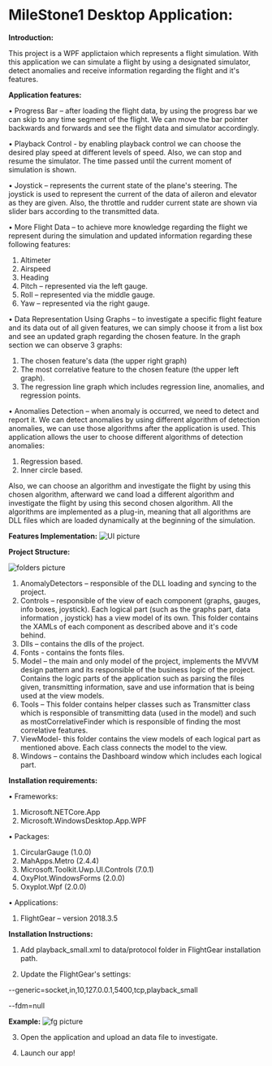 # MileStone1 Desktop Application: 

__Introduction:__

This project is a WPF applictaion which represents a flight simulation. 
With this application we can simulate a flight by using a designated simulator, detect anomalies and receive information regarding the flight and it's features.

__Application features:__

•	Progress Bar – after loading the flight data, by using the progress bar we can skip to any time segment of the flight.
We can move the bar pointer backwards and forwards and see the flight data and simulator accordingly.

•	Playback Control -  by enabling playback control we can choose the desired play speed at different levels of speed.
Also, we can stop and resume the simulator.
The time passed until the current moment  of simulation is shown.

•	Joystick – represents the current state of the plane's steering.
The joystick is used to represent the current of the data of aileron and elevator as they are given.
Also, the throttle and rudder current state  are shown via slider bars according to the transmitted data.

•	More Flight Data – to achieve more knowledge regarding the flight we represent during the simulation and updated information regarding these following features:
1)	Altimeter 
2)	Airspeed
3)	Heading
4)	Pitch – represented via the left  gauge.
5)	Roll – represented via the middle  gauge.
6)	Yaw – represented via the right gauge.


•	Data Representation Using Graphs – to investigate a specific flight feature and its data out of all given features, we can simply choose it from a list box and see an updated graph regarding the chosen feature. 
In the graph section we can observe 3 graphs:
1)	The chosen feature's data (the upper right graph)
2)	The most correlative feature to the chosen feature (the upper left graph).
3)	The regression line graph which includes regression line, anomalies, and regression points. 

•	Anomalies Detection – when anomaly is occurred, we need to detect and report it.
We can detect anomalies by using different algorithm of detection anomalies, we can use those algorithms after the application is used. 
This application allows the user to choose different algorithms of detection anomalies: 
1)	Regression based.
2)	Inner circle based.

Also, we can choose an algorithm  and investigate the flight by using this chosen algorithm, afterward  we cand load a different algorithm and investigate the flight by using this second chosen  algorithm.
All the algorithms are implemented as a plug-in, meaning that all algorithms are DLL files which are loaded dynamically at the beginning of the simulation.

__Features Implementation:__
![UI picture](https://i.postimg.cc/Kz8Spbg7/UI-screen.jpg)



__Project Structure:__

![folders picture](https://i.postimg.cc/mrVKHn6P/files-windw.jpg)

1)	AnomalyDetectors –
responsible of the DLL loading and syncing to the project.
2)	Controls – 
responsible of the view of each component (graphs, gauges, info boxes, joystick).
Each logical part (such as the graphs part, data information , joystick) has a view model of its own.
This folder contains the XAMLs of each component as described above and it's code behind. 
3)	Dlls – 
contains the dlls of the project.
4)	Fonts - contains the fonts files.
5)	Model –
the main and only model of the project, implements the MVVM design pattern and its responsible of the business logic of the project.
Contains the logic parts of the application such as parsing the files given, transmitting information, save and use information that is being used at the view models.
6)	Tools – 
This folder contains helper classes such as Transmitter class which is responsible of transmitting data (used in the model) and such as mostCorrelativeFinder which is responsible of finding the most correlative features.
7)	ViewModel-
this folder contains the view models of each logical part as mentioned above. Each class connects the model to the view.  
8)	Windows –
contains the Dashboard window which includes each logical part.

__Installation requirements:__

•	Frameworks:
1)	Microsoft.NETCore.App
2)	Microsoft.WindowsDesktop.App.WPF

•	Packages:
1)	CircularGauge (1.0.0)
2)	MahApps.Metro (2.4.4)
3)	Microsoft.Toolkit.Uwp.UI.Controls (7.0.1)
4)	OxyPlot.WindowsForms (2.0.0)
5)	Oxyplot.Wpf (2.0.0)

•	Applications:
1)	FlightGear – version 2018.3.5

__Installation Instructions:__


1) Add playback_small.xml to data/protocol folder in FlightGear installation path.

2)	Update the FlightGear's settings: 

--generic=socket,in,10,127.0.0.1,5400,tcp,playback_small

--fdm=null

__Example:__
![fg picture](https://i.postimg.cc/rFXccB6T/fg.jpg)




3)	Open the application and upload an data file to investigate.

4)	Launch  our app!
